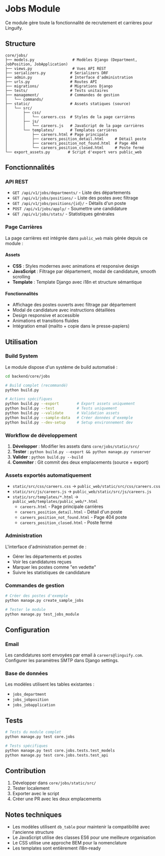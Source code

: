 # Jobs Module

Ce module gère toute la fonctionnalité de recrutement et carrières pour Linguify.

## Structure

```
core/jobs/
├── models.py                 # Modèles Django (Department, JobPosition, JobApplication)
├── views.py                  # Vues API REST
├── serializers.py           # Serializers DRF
├── admin.py                 # Interface d'administration
├── urls.py                  # Routes API
├── migrations/              # Migrations Django
├── tests/                   # Tests unitaires
├── management/              # Commandes de gestion
│   └── commands/
├── static/                  # Assets statiques (source)
│   └── src/
│       ├── css/
│       │   └── careers.css  # Styles de la page carrières
│       ├── js/
│       │   └── careers.js   # JavaScript de la page carrières
│       └── templates/       # Templates carrières
│           ├── careers.html # Page principale
│           ├── careers_position_detail.html     # Détail poste
│           ├── careers_position_not_found.html  # Page 404
│           └── careers_position_closed.html     # Poste fermé
└── export_assets.py        # Script d'export vers public_web
```

## Fonctionnalités

### API REST
- `GET /api/v1/jobs/departments/` - Liste des départements
- `GET /api/v1/jobs/positions/` - Liste des postes avec filtrage
- `GET /api/v1/jobs/positions/{id}/` - Détails d'un poste
- `POST /api/v1/jobs/apply/` - Soumettre une candidature
- `GET /api/v1/jobs/stats/` - Statistiques générales

### Page Carrières
La page carrières est intégrée dans `public_web` mais gérée depuis ce module :

#### Assets
- **CSS** : Styles modernes avec animations et responsive design
- **JavaScript** : Filtrage par département, modal de candidature, smooth scrolling
- **Template** : Template Django avec i18n et structure sémantique

#### Fonctionnalités
- Affichage des postes ouverts avec filtrage par département
- Modal de candidature avec instructions détaillées
- Design responsive et accessible
- Animations et transitions fluides
- Intégration email (mailto + copie dans le presse-papiers)

## Utilisation

### Build System
Le module dispose d'un système de build automatisé :

```bash
cd backend/core/jobs

# Build complet (recommandé)
python build.py

# Actions spécifiques
python build.py --export        # Export assets uniquement
python build.py --test          # Tests uniquement
python build.py --validate      # Validation assets
python build.py --sample-data   # Créer données d'exemple
python build.py --dev-setup     # Setup environnement dev
```

### Workflow de développement
1. **Développer** : Modifier les assets dans `core/jobs/static/src/`
2. **Tester** : `python build.py --export && python manage.py runserver`
3. **Valider** : `python build.py --build`
4. **Commiter** : Git commit des deux emplacements (source + export)

### Assets exportés automatiquement
- `static/src/css/careers.css` → `public_web/static/src/css/careers.css`
- `static/src/js/careers.js` → `public_web/static/src/js/careers.js`
- `static/src/templates/*.html` → `public_web/templates/public_web/*.html`
  - `careers.html` - Page principale carrières
  - `careers_position_detail.html` - Détail d'un poste
  - `careers_position_not_found.html` - Page 404 poste  
  - `careers_position_closed.html` - Poste fermé

### Administration
L'interface d'administration permet de :
- Gérer les départements et postes
- Voir les candidatures reçues
- Marquer les postes comme "en vedette"
- Suivre les statistiques de candidature

### Commandes de gestion
```bash
# Créer des postes d'exemple
python manage.py create_sample_jobs

# Tester le module
python manage.py test_jobs_module
```

## Configuration

### Email
Les candidatures sont envoyées par email à `careers@linguify.com`. 
Configurer les paramètres SMTP dans Django settings.

### Base de données
Les modèles utilisent les tables existantes :
- `jobs_department`
- `jobs_jobposition` 
- `jobs_jobapplication`

## Tests

```bash
# Tests du module complet
python manage.py test core.jobs

# Tests spécifiques
python manage.py test core.jobs.tests.test_models
python manage.py test core.jobs.tests.test_api
```

## Contribution

1. Développer dans `core/jobs/static/src/`
2. Tester localement
3. Exporter avec le script
4. Créer une PR avec les deux emplacements

## Notes techniques

- Les modèles utilisent `db_table` pour maintenir la compatibilité avec l'ancienne structure
- Le JavaScript utilise des classes ES6 pour une meilleure organisation
- Le CSS utilise une approche BEM pour la nomenclature
- Les templates sont entièrement i18n-ready